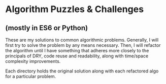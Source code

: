 # Algorithm Puzzles &amp; Challenges
## (mostly in ES6 or Python)
These are my solutions to common algorithmic problems. Generally, I will first try to solve the problem by any means necessary. Then, I will refactor the algorithm until I have something that adheres more closely to the principals of DRY, code reuse and readability, along with time/space complexity improvements.

Each directory holds the original solution along with each refactored algo for a particular problem.
